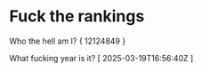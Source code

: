# Fuck the rankings

Who the hell am I?
{ 12124849 }

What fucking year is it?
[ 2025-03-19T16:56:40Z ]
